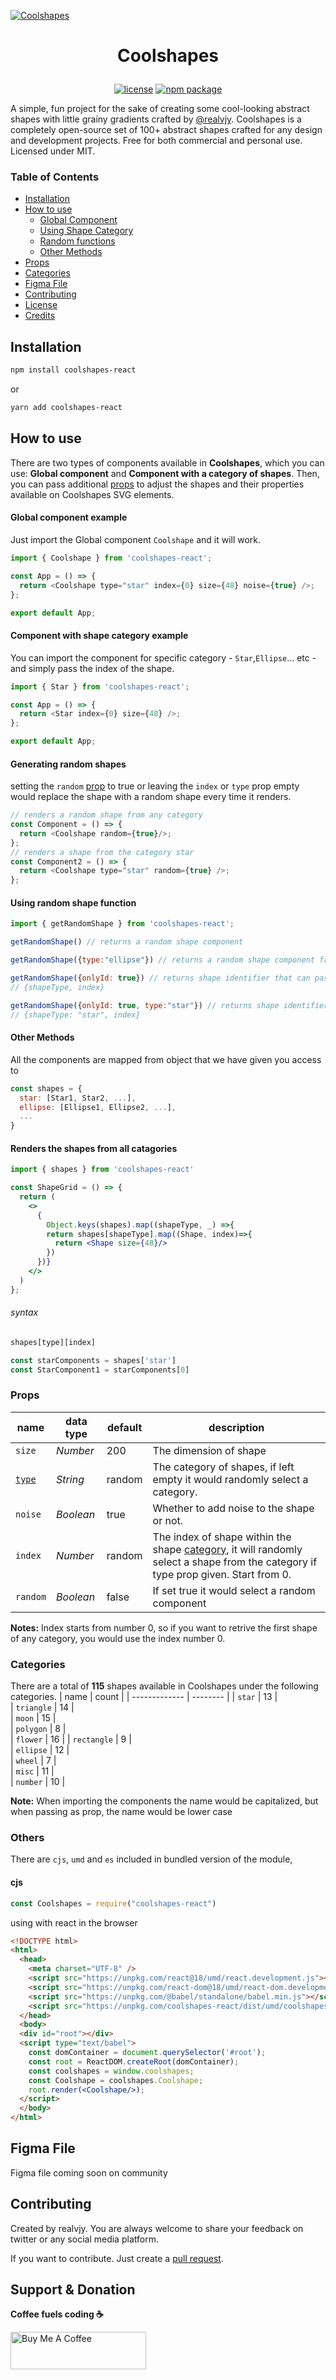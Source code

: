 [![Coolshapes](https://coolshap.es/react-preview.jpg)](https://coolshap.es)
# <p align=center>Coolshapes</p>
<p align="center">
  <a href="https://github.com/realvjy/coolshapes-react/blob/main/LICENSE"><img src="https://img.shields.io/npm/l/coolshapes-react" alt="license"></a>
  <a href="https://www.npmjs.com/package/coolshapes-react"><img src="https://img.shields.io/npm/v/coolshapes-react" alt="npm package"></a>

</p>

A simple, fun project for the sake of creating some cool-looking abstract shapes with little grainy gradients crafted by [@realvjy](https://x.com/realvjy). Coolshapes is a completely open-source set of 100+ abstract shapes crafted for any design and development projects. Free for both commercial and personal use. Licensed under MIT.



### Table of Contents
- [Installation](#installation)
- [How to use](#how-to-use)
  - [Global Component](#how-to-use)
  - [Using Shape Category](#component-with-shape-category-example)
  - [Random functions](#using-random-shape-function)
  - [Other Methods](#other-method)
- [Props](#props)
- [Categories](#categories)
- [Figma File](#figma-file)
- [Contributing](#contributing)
- [License](https://github.com/realvjy/coolshapes-react?tab=MIT-1-ov-file)
- [Credits](#credits)


## Installation


```sh
npm install coolshapes-react
```

or

```sh
yarn add coolshapes-react
```

## How to use

There are two types of components available in **Coolshapes**, which you can use: **Global component** and **Component with a category of shapes**. Then, you can pass additional [props](#props) to adjust the shapes and their properties available on Coolshapes SVG elements.

#### Global component example
Just import the Global component `Coolshape` and it will work.

```js
import { Coolshape } from 'coolshapes-react';

const App = () => {
  return <Coolshape type="star" index={0} size={48} noise={true} />;
};

export default App;
```

#### Component with shape category example
You can import the component for specific category - `Star`,`Ellipse`... etc - and simply pass the index of the shape.
```js
import { Star } from 'coolshapes-react';

const App = () => {
  return <Star index={0} size={48} />;
};

export default App;
```
#### Generating random shapes
 setting the `random` [prop](#props)  to true or leaving the `index` or `type` prop empty would replace the shape with a random shape every time it renders.
```js
// renders a random shape from any category
const Component = () => {
  return <Coolshape random={true}/>;
};
// renders a shape from the category star
const Component2 = () => {
  return <Coolshape type="star" random={true} />;
};
```

#### Using random shape function
```js
import { getRandomShape } from 'coolshapes-react';
```
```js
getRandomShape() // returns a random shape component
```
```js
getRandomShape({type:"ellipse"}) // returns a random shape component from the category ellipse
```
```js
getRandomShape({onlyId: true}) // returns shape identifier that can passed as props to the shape component
// {shapeType, index}
```
```js
getRandomShape({onlyId: true, type:"star"}) // returns shape identifier that can passed as props to the shape component
// {shapeType: "star", index}
```

#### Other Methods
All the components are mapped from object that we have given you access to

```js
const shapes = {
  star: [Star1, Star2, ...],
  ellipse: [Ellipse1, Ellipse2, ...],
  ...
}
```

#### Renders the shapes from all catagories
```jsx
import { shapes } from 'coolshapes-react'

const ShapeGrid = () => {
  return (
    <>
      { 
        Object.keys(shapes).map((shapeType, _) =>{
        return shapes[shapeType].map((Shape, index)=>{
          return <Shape size={48}/>
        })
      })}
    </>
  )
};

```
###### syntax
```js
shapes[type][index]
```
```js
const starComponents = shapes['star']
const StarComponent1 = starComponents[0]
```

### Props

| name          | data type | default       | description   |
| ------------- | --------  | ------------- | ------------- |
| `size`        | _Number_  | 200           | The dimension of shape   |
| [`type`](#categories)        | _String_  | random        | The category of shapes, if left empty it would randomly select a category. |
| `noise`       | _Boolean_ | true          | Whether to add noise to the shape or not. |
| `index`       | _Number_  | random        | The index of shape within the shape [category](#categories), it will randomly select a shape from the category if type prop given. Start from 0.  |
| `random`     | _Boolean_ | false          | If set true it would select a random component |

**Notes:**
Index starts from number 0, so if you want to retrive the first shape of any category, you would use the index number 0.

### Categories
There are a total of **115** shapes available in Coolshapes under the following categories.
| name          | count     |
| ------------- | --------  |
| `star`        | 13        |  
| `triangle`    | 14        |  
| `moon`        | 15        |  
| `polygon`     | 8         |  
| `flower`      | 16        |
| `rectangle`   | 9         |  
| `ellipse`     | 12        |  
| `wheel`       | 7         |  
| `misc`        | 11        |  
| `number`      | 10        |  

**Note:** When importing the components the name would be capitalized, but when passing as prop, the name would be lower case



### Others
There are `cjs`, `umd` and `es` included in bundled version of the module,

#### cjs

```js
const Coolshapes = require("coolshapes-react")
```
using with react in the browser

```html
<!DOCTYPE html>
<html>
  <head>
    <meta charset="UTF-8" />
    <script src="https://unpkg.com/react@18/umd/react.development.js"></script>
    <script src="https://unpkg.com/react-dom@18/umd/react-dom.development.js"></script>
    <script src="https://unpkg.com/@babel/standalone/babel.min.js"></script>
    <script src="https://unpkg.com/coolshapes-react/dist/umd/coolshapes.js"></script>
  </head>
  <body>
  <div id="root"></div>
  <script type="text/babel">
    const domContainer = document.querySelector('#root');
    const root = ReactDOM.createRoot(domContainer);
    const coolshapes = window.coolshapes;
    const Coolshape = coolshapes.Coolshape;
    root.render(<Coolshape/>);
  </script>
  </body>
</html>
```
## Figma File
Figma file coming soon on community

## Contributing
Created by realvjy. You are always welcome to share your feedback on twitter or any social media platform.

If you want to contribute. Just create a [pull request](https://github.com/realvjy/coolshapes-react/pulls).

## Support & Donation

**Coffee fuels coding ☕️**

<a href="https://www.buymeacoffee.com/realvjy" target="_blank"><img src="https://cdn.buymeacoffee.com/buttons/v2/default-yellow.png" alt="Buy Me A Coffee" style="height: 60px !important;width: 217px !important;" ></a>